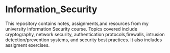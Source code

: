 # Information_Security
This repository contains notes, assignments,and resources from my university Information Security course. Topics covered include cryptography, network security, authentication protocols,firewalls, intrusion detection/prevention systems, and security best practices. It also includes assigment exercises.
